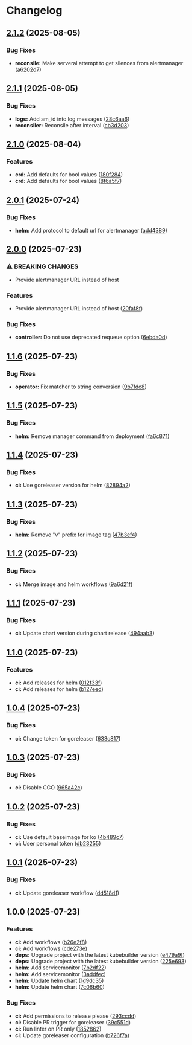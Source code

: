 # Changelog

## [2.1.2](https://github.com/silence-operator/silence-operator/compare/v2.1.1...v2.1.2) (2025-08-05)


### Bug Fixes

* **reconsile:** Make serveral attempt to get silences from alertmanager ([a6202d7](https://github.com/silence-operator/silence-operator/commit/a6202d7a27de11abd83625ab1fdd254e13d89dd1))

## [2.1.1](https://github.com/silence-operator/silence-operator/compare/v2.1.0...v2.1.1) (2025-08-05)


### Bug Fixes

* **logs:** Add am_id into log messages ([28c6aa6](https://github.com/silence-operator/silence-operator/commit/28c6aa6b09bd10349d897542ec029b9b223c0716))
* **reconsiler:** Reconsile after interval ([cb3d203](https://github.com/silence-operator/silence-operator/commit/cb3d20353af265bf8ad9dcddc00a3ab2ec82234d))

## [2.1.0](https://github.com/silence-operator/silence-operator/compare/v2.0.1...v2.1.0) (2025-08-04)


### Features

* **crd:** Add defaults for bool values ([180f284](https://github.com/silence-operator/silence-operator/commit/180f284a3d7b6c0959268bd8cf651df839479a59))
* **crd:** Add defaults for bool values ([8f6a5f7](https://github.com/silence-operator/silence-operator/commit/8f6a5f78519b357a45adbe428729da857933d70e))

## [2.0.1](https://github.com/silence-operator/silence-operator/compare/v2.0.0...v2.0.1) (2025-07-24)


### Bug Fixes

* **helm:** Add protocol to default url for alertmanager ([add4389](https://github.com/silence-operator/silence-operator/commit/add43891a568b20ad96f85f48281123602b4bae7))

## [2.0.0](https://github.com/silence-operator/silence-operator/compare/v1.1.6...v2.0.0) (2025-07-23)


### ⚠ BREAKING CHANGES

* Provide alertmanager URL instead of host

### Features

* Provide alertmanager URL instead of host ([20faf8f](https://github.com/silence-operator/silence-operator/commit/20faf8f98be763395e77864d1e940c6212a6aeda))


### Bug Fixes

* **controller:** Do not use deprecated requeue option ([6ebda0d](https://github.com/silence-operator/silence-operator/commit/6ebda0dcd6cfefbed90d15567de270b41cb8d827))

## [1.1.6](https://github.com/silence-operator/silence-operator/compare/v1.1.5...v1.1.6) (2025-07-23)


### Bug Fixes

* **operator:** Fix matcher to string conversion ([9b7fdc8](https://github.com/silence-operator/silence-operator/commit/9b7fdc833dbc956a920f617a953f60bdb9a6b6f5))

## [1.1.5](https://github.com/silence-operator/silence-operator/compare/v1.1.4...v1.1.5) (2025-07-23)


### Bug Fixes

* **helm:** Remove manager command from deployment ([fa6c871](https://github.com/silence-operator/silence-operator/commit/fa6c8713424b94588fb49d351b4f6be9186c0225))

## [1.1.4](https://github.com/silence-operator/silence-operator/compare/v1.1.3...v1.1.4) (2025-07-23)


### Bug Fixes

* **ci:** Use goreleaser version for helm ([82894a2](https://github.com/silence-operator/silence-operator/commit/82894a24b81745e6a31d58d98231310633c22ddd))

## [1.1.3](https://github.com/silence-operator/silence-operator/compare/v1.1.2...v1.1.3) (2025-07-23)


### Bug Fixes

* **helm:** Remove "v" prefix for image tag ([47b3ef4](https://github.com/silence-operator/silence-operator/commit/47b3ef470844d349b8d2ebdbef8918e8403a02f9))

## [1.1.2](https://github.com/silence-operator/silence-operator/compare/v1.1.1...v1.1.2) (2025-07-23)


### Bug Fixes

* **ci:** Merge image and helm workflows ([9a6d21f](https://github.com/silence-operator/silence-operator/commit/9a6d21fe52fae228deee06696daef24db0fb06b2))

## [1.1.1](https://github.com/silence-operator/silence-operator/compare/v1.1.0...v1.1.1) (2025-07-23)


### Bug Fixes

* **ci:** Update chart version during chart release ([494aab3](https://github.com/silence-operator/silence-operator/commit/494aab39cac2e78f018a40f45d3be17eec136fc5))

## [1.1.0](https://github.com/silence-operator/silence-operator/compare/v1.0.4...v1.1.0) (2025-07-23)


### Features

* **ci:** Add releases for helm ([012f33f](https://github.com/silence-operator/silence-operator/commit/012f33f6df2894976023ae791d554092184acd67))
* **ci:** Add releases for helm ([b127eed](https://github.com/silence-operator/silence-operator/commit/b127eed903d5cb28fbeaacd6ea4d043687bb87d1))

## [1.0.4](https://github.com/silence-operator/silence-operator/compare/v1.0.3...v1.0.4) (2025-07-23)


### Bug Fixes

* **ci:** Change token for goreleaser ([633c817](https://github.com/silence-operator/silence-operator/commit/633c81705beaa8e16afe5b1aa2a8d6438198f142))

## [1.0.3](https://github.com/silence-operator/silence-operator/compare/v1.0.2...v1.0.3) (2025-07-23)


### Bug Fixes

* **ci:** Disable CGO ([965a42c](https://github.com/silence-operator/silence-operator/commit/965a42cc2a0bbfefa0f5b50871d0df45164ae9ce))

## [1.0.2](https://github.com/silence-operator/silence-operator/compare/v1.0.1...v1.0.2) (2025-07-23)


### Bug Fixes

* **ci:** Use default baseimage for ko ([4b489c7](https://github.com/silence-operator/silence-operator/commit/4b489c7916f13920d497c299e0e724a6168968d0))
* **ci:** User personal token ([db23255](https://github.com/silence-operator/silence-operator/commit/db232555aa2a1bdaae3fce31d18770a690080f37))

## [1.0.1](https://github.com/silence-operator/silence-operator/compare/v1.0.0...v1.0.1) (2025-07-23)


### Bug Fixes

* **ci:** Update goreleaser workflow ([dd518d1](https://github.com/silence-operator/silence-operator/commit/dd518d119c79a7f925f67c82dd089616037edfd7))

## 1.0.0 (2025-07-23)


### Features

* **ci:** Add workflows ([b26e2f8](https://github.com/silence-operator/silence-operator/commit/b26e2f8157861a1d74d5f379ceaaddc1f7f6e5c4))
* **ci:** Add workflows ([cde273e](https://github.com/silence-operator/silence-operator/commit/cde273ee85844339f645b6d8005fb7271051c8bf))
* **deps:** Upgrade project with the latest kubebuilder version ([e479a9f](https://github.com/silence-operator/silence-operator/commit/e479a9f0ae35885753130abb2b0a560a971150f9))
* **deps:** Upgrade project with the latest kubebuilder version ([225e693](https://github.com/silence-operator/silence-operator/commit/225e69313aa965b58c40a85deb9cbd5ad60276b8))
* **helm:** Add servicemonitor ([7b2df22](https://github.com/silence-operator/silence-operator/commit/7b2df22ab4cd2ca12e7d8e5c0858e4129b9078ef))
* **helm:** Add servicemonitor ([3addfec](https://github.com/silence-operator/silence-operator/commit/3addfec346a863e38cea2d8a50beab505adb349e))
* **helm:** Update helm chart ([1d9dc35](https://github.com/silence-operator/silence-operator/commit/1d9dc358160ffe917202bb8af0281379b33b1f49))
* **helm:** Update helm chart ([7c06b60](https://github.com/silence-operator/silence-operator/commit/7c06b60a3239c41b7b3ec7d2ac15e5e9287a7b49))


### Bug Fixes

* **ci:** Add permissions to release please ([293ccdd](https://github.com/silence-operator/silence-operator/commit/293ccdd55af960dc252ce8666b8d6cd21380838b))
* **ci:** Disable PR trigger for goreleaser ([39c551d](https://github.com/silence-operator/silence-operator/commit/39c551da8cafa2bfb0803c04adcd5aa00625c58b))
* **ci:** Run linter on PR only ([1852862](https://github.com/silence-operator/silence-operator/commit/1852862047c5887d4178e07880fc6f0a7875b691))
* **ci:** Update goreleaser configuration ([b726f7a](https://github.com/silence-operator/silence-operator/commit/b726f7a155dc3aa28b1ac42c4fff0c48637af122))
